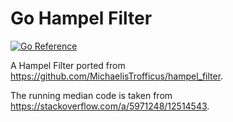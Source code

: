 # Go Hampel Filter

[![Go Reference](https://pkg.go.dev/badge/github.com/a1c9lll/go-hampel-filter.svg)](https://pkg.go.dev/github.com/a1c9lll/go-hampel-filter)

A Hampel Filter ported from https://github.com/MichaelisTrofficus/hampel_filter.

The running median code is taken from https://stackoverflow.com/a/5971248/12514543.
